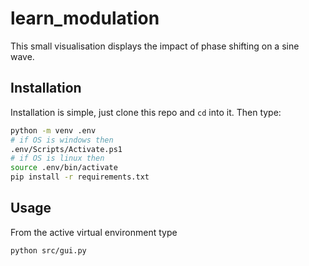 # learn_modulation
This small visualisation displays the impact of phase shifting on a sine wave.

## Installation
Installation is simple, just clone this repo and `cd` into it.
Then type:

```bash
python -m venv .env
# if OS is windows then
.env/Scripts/Activate.ps1
# if OS is linux then
source .env/bin/activate
pip install -r requirements.txt
```

## Usage
From the active virtual environment type

```bash
python src/gui.py
```